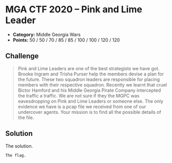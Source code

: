 # MGA CTF 2020 – Pink and Lime Leader

* **Category:** Middle Georgia Wars
* **Points:** 50 / 50 / 70 / 85 / 85 / 100 / 100 / 120 / 120

## Challenge

> Pink and Lime Leaders are one of the best strategists we have got. Brooke Ingram and Trisha Purser help the 
members devise a plan for the future. These two squadron leaders are responsible for placing members with their 
respective squadron. Recently we learnt that cruel Bictor Hamford and his Middle Georgia Pirate Company intercepted 
the traffic a traffic. We are not sure if they the MGPC was eavesdropping on Pink and Lime Leaders or someone else. 
The only evidence we have is a pcap file we received from one of our undercover agents. Your mission is to find 
all the possible details of the file. 

## Solution

The solution.

```
The flag.
```